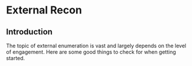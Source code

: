 # External Recon

## Introduction

The topic of external enumeration is vast and largely depends on the level of engagement. Here are some good things to check for when getting started.

